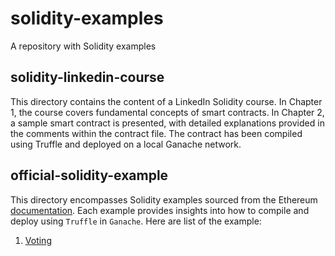 # solidity-examples
A repository with Solidity examples 
## solidity-linkedin-course
This directory contains the content of a LinkedIn Solidity course. In Chapter 1, the course covers fundamental concepts of smart contracts. In Chapter 2, a sample smart contract is presented, with detailed explanations provided in the comments within the contract file. The contract has been compiled using Truffle and deployed on a local Ganache network. 
## official-solidity-example
This directory encompasses Solidity examples sourced from the Ethereum [documentation](https://docs.soliditylang.org/en/v0.8.23/solidity-by-example.html). Each example provides insights into how to compile and deploy using `Truffle` in `Ganache`. Here are list of the example:
1. [Voting](https://docs.soliditylang.org/en/v0.8.23/solidity-by-example.html#voting)
